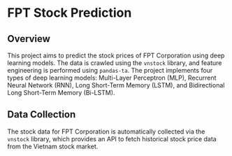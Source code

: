 # FPT Stock Prediction

## Overview
This project aims to predict the stock prices of FPT Corporation using deep learning models. The data is crawled using the `vnstock` library, and feature engineering is performed using `pandas-ta`. The project implements four types of deep learning models: Multi-Layer Perceptron (MLP), Recurrent Neural Network (RNN), Long Short-Term Memory (LSTM), and Bidirectional Long Short-Term Memory (Bi-LSTM).

## Data Collection
The stock data for FPT Corporation is automatically collected via the `vnstock` library, which provides an API to fetch historical stock price data from the Vietnam stock market.
